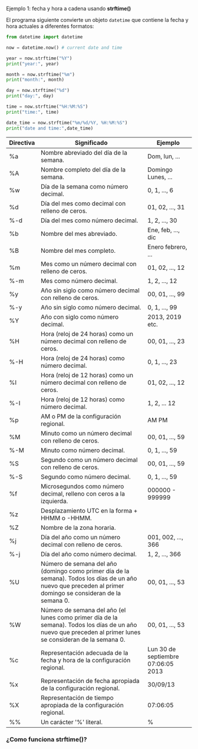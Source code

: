 Ejemplo 1: fecha y hora a cadena usando **strftime()**

El programa siguiente convierte un objeto `datetime` que contiene la fecha y hora actuales a diferentes formatos: 


```py
from datetime import datetime

now = datetime.now() # current date and time

year = now.strftime("%Y")
print("year:", year)

month = now.strftime("%m")
print("month:", month)

day = now.strftime("%d")
print("day:", day)

time = now.strftime("%H:%M:%S")
print("time:", time)

date_time = now.strftime("%m/%d/%Y, %H:%M:%S")
print("date and time:",date_time)
```



|Directiva|Significado|Ejemplo|
|---------|-----------|-------|
|%a|Nombre abreviado del día de la semana.|Dom, lun, ...|
|%A|Nombre completo del día de la semana.|Domingo Lunes, ...|
|%w|Día de la semana como número decimal.|0, 1, ..., 6|
|%d|Día del mes como decimal con relleno de ceros.|01, 02, ..., 31|
|%-d|Día del mes como número decimal.|1, 2, ..., 30|
|%b|Nombre del mes abreviado.|Ene, feb, ..., dic|
|%B|Nombre del mes completo.|Enero febrero, ...|
|%m|Mes como un número decimal con relleno de ceros.|01, 02, ..., 12|
|%-m|Mes como número decimal.|1, 2, ..., 12|
|%y|Año sin siglo como número decimal con relleno de ceros.|00, 01, ..., 99|
|%-y|Año sin siglo como número decimal.|0, 1, ..., 99|
|%Y|Año con siglo como número decimal.|2013, 2019 etc.|
|%H|Hora (reloj de 24 horas) como un número decimal con relleno de ceros.|00, 01, ..., 23|
|%-H|Hora (reloj de 24 horas) como número decimal.|0, 1, ..., 23|
|%I|Hora (reloj de 12 horas) como un número decimal con relleno de ceros.|01, 02, ..., 12|
|%-I|Hora (reloj de 12 horas) como número decimal.|1, 2, ... 12|
|%p|AM o PM de la configuración regional.|AM PM|
|%M|Minuto como un número decimal con relleno de ceros.|00, 01, ..., 59|
|%-M|Minuto como número decimal.|0, 1, ..., 59|
|%S|Segundo como un número decimal con relleno de ceros.|00, 01, ..., 59|
|%-S|Segundo como número decimal.|0, 1, ..., 59|
|%f|Microsegundos como número decimal, relleno con ceros a la izquierda.|000000 - 999999|
|%z|Desplazamiento UTC en la forma + HHMM o -HHMM.||
|%Z|Nombre de la zona horaria.||
|%j|Día del año como un número decimal con relleno de ceros.|001, 002, ..., 366|
|%-j|Día del año como número decimal.|1, 2, ..., 366|
|%U|Número de semana del año (domingo como primer día de la semana). Todos los días de un año nuevo que preceden al primer domingo se consideran de la semana 0.|00, 01, ..., 53|
|%W|Número de semana del año (el lunes como primer día de la semana). Todos los días de un año nuevo que preceden al primer lunes se consideran de la semana 0.|00, 01, ..., 53|
|%c|Representación adecuada de la fecha y hora de la configuración regional.|Lun 30 de septiembre 07:06:05 2013|
|%x|Representación de fecha apropiada de la configuración regional.|30/09/13|
|%X|Representación de tiempo apropiada de la configuración regional.|07:06:05|
|%%|Un carácter '%' literal.|%|

### ¿Como funciona strftime()?